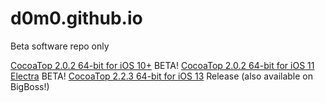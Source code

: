 # d0m0.github.io
Beta software repo only

[CocoaTop 2.0.2 64-bit for iOS 10+](ru.domo.cocoatop64_2.0.2_iphoneos-arm.deb) BETA!
[CocoaTop 2.0.2 64-bit for iOS 11 Electra](ru.domo.cocoatop64_2.0.2-1+debug_iphoneos-arm.deb) BETA!
[CocoaTop 2.2.3 64-bit for iOS 13](ru.domo.cocoatop64_2.2.3_iphoneos-arm.deb) Release (also available on BigBoss!)
